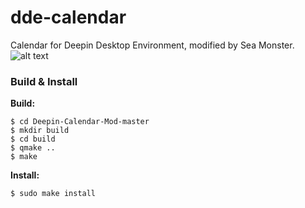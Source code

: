 # dde-calendar
Calendar for Deepin Desktop Environment, modified by Sea Monster.
![alt text](https://s14.postimg.org/4geulplyn/sidebyside.png?dl=1)

### Build & Install

**Build:**
```
$ cd Deepin-Calendar-Mod-master
$ mkdir build
$ cd build
$ qmake ..
$ make
```

**Install:**
```
$ sudo make install
```

